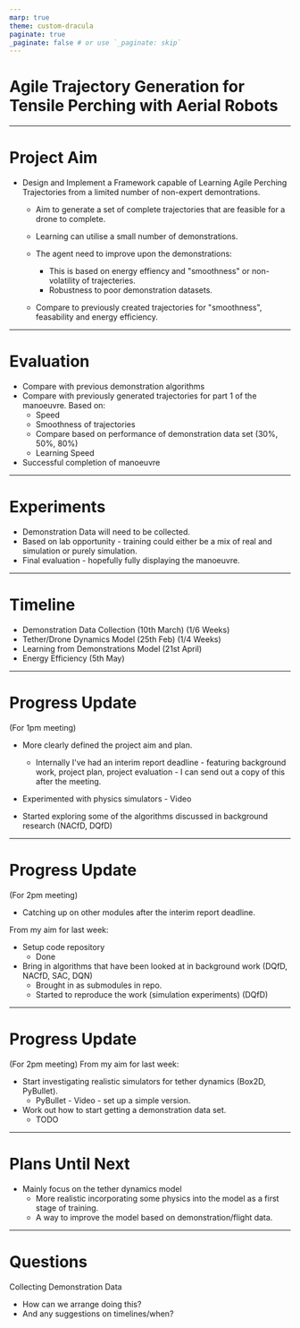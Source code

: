 ```yaml
---
marp: true
theme: custom-dracula
paginate: true
_paginate: false # or use `_paginate: skip`
---
```


# Agile Trajectory Generation for Tensile Perching with Aerial Robots
---
# Project Aim
- Design and Implement a Framework capable of Learning Agile Perching Trajectories from a limited number of non-expert demontrations.
  - Aim to generate a set of complete trajectories that are feasible for a drone to complete.
  - Learning can utilise a small number of demonstrations.

  - The agent need to improve upon the demonstrations:
    - This is based on energy effiency and "smoothness" or non-volatility of trajecteries.
    - Robustness to poor demonstration datasets.

  - Compare to previously created trajectories for "smoothness", feasability and energy efficiency.

---
# Evaluation
- Compare with previous demonstration algorithms
- Compare with previously generated trajectories for part 1 of the manoeuvre.
Based on:
  - Speed
  - Smoothness of trajectories
  - Compare based on performance of demonstration data set (30%, 50%, 80%)
  - Learning Speed
- Successful completion of manoeuvre


---
# Experiments
- Demonstration Data will need to be collected.
- Based on lab opportunity - training could either be a mix of real and simulation or purely simulation.
- Final evaluation - hopefully fully displaying the manoeuvre.

---
# Timeline
- Demonstration Data Collection (10th March) (1/6 Weeks)
- Tether/Drone Dynamics Model (25th Feb) (1/4 Weeks)
- Learning from Demonstrations Model (21st April)
- Energy Efficiency (5th May)

---
# Progress Update
(For 1pm meeting)
- More clearly defined the project aim and plan.
  - Internally I've had an interim report deadline - featuring background work, project plan, project evaluation - I can send out a copy of this after the meeting.
- Experimented with physics simulators - Video

- Started exploring some of the algorithms discussed in background research (NACfD, DQfD)

---
# Progress Update
(For 2pm meeting)

- Catching up on other modules after the interim report deadline.

From my aim for last week:
- Setup code repository
  - Done
- Bring in algorithms that have been looked at in background work (DQfD, NACfD, SAC, DQN)
  - Brought in as submodules in repo.
  - Started to reproduce the work (simulation experiments) (DQfD)

---
# Progress Update
(For 2pm meeting)
From my aim for last week:
- Start investigating realistic simulators for tether dynamics (Box2D, PyBullet).
  - PyBullet - Video - set up a simple version.
- Work out how to start getting a demonstration data set.
  - TODO

---
# Plans Until Next
- Mainly focus on the tether dynamics model
  - More realistic incorporating some physics into the model as a first stage of training.
  - A way to improve the model based on demonstration/flight data.


---
# Questions
Collecting Demonstration Data
  - How can we arrange doing this?
  - And any suggestions on timelines/when?